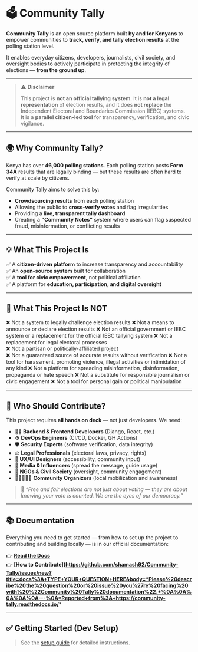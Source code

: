
# 🗳️ Community Tally

**Community Tally** is an open source platform built **by and for Kenyans** to empower communities to **track, verify, and tally election results** at the polling station level.

It enables everyday citizens, developers, journalists, civil society, and oversight bodies to actively participate in protecting the integrity of elections — **from the ground up**.

---

> ⚠️ **Disclaimer**
>
> This project is **not an official tallying system**. It is **not a legal representation** of election results, and it does **not replace** the Independent Electoral and Boundaries Commission (IEBC) systems.  
> It is a **parallel citizen-led tool** for transparency, verification, and civic vigilance.

---

## 🌍 Why Community Tally?

Kenya has over **46,000 polling stations**. Each polling station posts **Form 34A** results that are legally binding — but these results are often hard to verify at scale by citizens.

Community Tally aims to solve this by:

- **Crowdsourcing results** from each polling station
- Allowing the public to **cross-verify votes** and flag irregularities
- Providing a **live, transparent tally dashboard**
- Creating a **"Community Notes"** system where users can flag suspected fraud, misinformation, or conflicting results

---

## 💡 What This Project Is

✅ A **citizen-driven platform** to increase transparency and accountability  
✅ An **open-source system** built for collaboration  
✅ A **tool for civic empowerment**, not political affiliation  
✅ A platform for **education, participation, and digital oversight**

---

## 🚫 What This Project Is NOT

❌ Not a system to legally challenge election results
❌ Not a means to announce or declare election results
❌ Not an official government or IEBC system  or a replacement for the official IEBC tallying system
❌ Not a replacement for legal electoral processes  
❌ Not a partisan or politically-affiliated project  
❌ Not a guaranteed source of accurate results without verification
❌ Not a tool for harassment, promoting violence, illegal activities or intimidation of any kind
❌ Not a platform for spreading misinformation, disinformation, propaganda or hate speech
❌ Not a substitute for responsible journalism or civic engagement
❌ Not a tool for personal gain or political manipulation

---

## 👥 Who Should Contribute?

This project requires **all hands on deck** — not just developers. We need:

- 🧑‍💻 **Backend & Frontend Developers** (Django, React, etc.)
- ⚙️ **DevOps Engineers** (CI/CD, Docker, GH Actions)
- 🛡️ **Security Experts** (software verification, data integrity)
- ⚖️ **Legal Professionals** (electoral laws, privacy, rights)
- 🧠 **UX/UI Designers** (accessibility, community input)
- 📣 **Media & Influencers** (spread the message, guide usage)
- 🧭 **NGOs & Civil Society** (oversight, community engagement)
- 🧑🏾‍🤝‍🧑🏽 **Community Organizers** (local mobilization and awareness)

> 💬 _“Free and fair elections are not just about voting — they are about knowing your vote is counted. We are the eyes of our democracy.”_

---

## 📚 Documentation

Everything you need to get started — from how to set up the project to contributing and building locally — is in our official documentation:

👉 **[Read the Docs](https://community-tally.readthedocs.io)**  
👉 **[How to Contribute](<https://github.com/shamash92/Community-Tally/issues/new?title=docs%3A+TYPE+YOUR+QUESTION+HERE&body=*Please%20describe%20the%20question%20or%20issue%20you%27re%20facing%20with%20%22Community%20Tally%20documentation%22.*%0A%0A%0A%0A%0A---%0A*Reported+from%3A+https://community-tally.readthedocs.io/>***

---

## ✅ Getting Started (Dev Setup)

> See the [setup guide](https://community-tally.readthedocs.io/tutorials/setup.md)  for detailed instructions.

